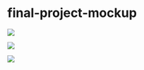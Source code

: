 # final-project-mockup

![](/images/landing-page.png)

![](/images/profile.png)

![](/images/filter.png)
